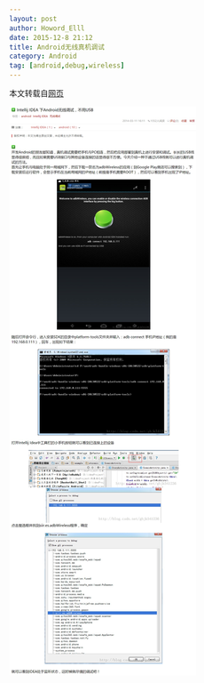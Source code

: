 ```yaml
---
layout: post
author: Howord_Elll
date: 2015-12-8 21:12
title: Android无线真机调试
category: Android
tag: [android,debug,wireless]
---
```


本文转载自[网页](http://blog.csdn.net/ghjk541236/article/details/21020139)

![Android Wireless Debug](/public/img/android/android_debug.jpeg)
